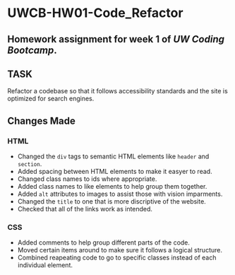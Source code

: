 # UWCB-HW01-Code_Refactor
Homework assignment for **week 1** of _UW Coding Bootcamp_.
---
## TASK
Refactor a codebase so that it follows accessibility standards and the site is optimized for search engines.

## Changes Made
### HTML
- Changed the <code>div</code> tags to semantic HTML elements like <code>header</code> and <code>section</code>.
- Added spacing between HTML elements to make it easyer to read.
- Changed class names to ids where appropriate.
- Added class names to like elements to help group them together.
- Added <code>alt</code> attributes to images to assist those with vision imparments.
- Changed the <code>title</code> to one that is more discriptive of the website.
- Checked that all of the links work as intended.

### CSS
- Added comments to help group different parts of the code.
- Moved certain items around to make sure it follows a logical structure. 
- Combined reapeating code to go to specific classes instead of each individual element.
